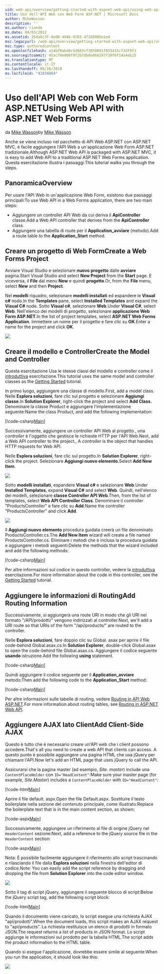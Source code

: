 ```yaml
---
uid: web-api/overview/getting-started-with-aspnet-web-api/using-web-api-with-aspnet-web-forms
title: Uso dell'API Web con Web Form ASP.NET | Microsoft Docs
author: MikeWasson
description: ''
ms.author: riande
ms.date: 04/03/2012
ms.assetid: 25da8c3f-4e90-4946-9765-4f160985e1e4
msc.legacyurl: /web-api/overview/getting-started-with-aspnet-web-api/using-web-api-with-aspnet-web-forms
msc.type: authoredcontent
ms.openlocfilehash: a14bf0abd8c5d603cf3859891f855415cf3df9f3
ms.sourcegitcommit: 45ac74e400f9f2b7dbded66297730f6f14a4eb25
ms.translationtype: MT
ms.contentlocale: it-IT
ms.lasthandoff: 08/16/2018
ms.locfileid: "41834864"
---
```

<a name="using-web-api-with-aspnet-web-forms"></a><span data-ttu-id="d6759-102">Uso dell'API Web con Web Form ASP.NET</span><span class="sxs-lookup"><span data-stu-id="d6759-102">Using Web API with ASP.NET Web Forms</span></span>
====================
<span data-ttu-id="d6759-103">da [Mike Wasson](https://github.com/MikeWasson)</span><span class="sxs-lookup"><span data-stu-id="d6759-103">by [Mike Wasson](https://github.com/MikeWasson)</span></span>

<span data-ttu-id="d6759-104">Anche se viene incluso nel pacchetto di API Web ASP.NET con ASP.NET MVC, è facile aggiungere l'API Web a un'applicazione Web Form ASP.NET tradizionale.</span><span class="sxs-lookup"><span data-stu-id="d6759-104">Although ASP.NET Web API is packaged with ASP.NET MVC, it is easy to add Web API to a traditional ASP.NET Web Forms application.</span></span> <span data-ttu-id="d6759-105">Questa esercitazione illustra i passaggi.</span><span class="sxs-lookup"><span data-stu-id="d6759-105">This tutorial walks you through the steps.</span></span>

## <a name="overview"></a><span data-ttu-id="d6759-106">Panoramica</span><span class="sxs-lookup"><span data-stu-id="d6759-106">Overview</span></span>

<span data-ttu-id="d6759-107">Per usare l'API Web in un'applicazione Web Form, esistono due passaggi principali:</span><span class="sxs-lookup"><span data-stu-id="d6759-107">To use Web API in a Web Forms application, there are two main steps:</span></span>

- <span data-ttu-id="d6759-108">Aggiungere un controller API Web da cui deriva il **ApiController** classe.</span><span class="sxs-lookup"><span data-stu-id="d6759-108">Add a Web API controller that derives from the **ApiController** class.</span></span>
- <span data-ttu-id="d6759-109">Aggiungere una tabella di route per il **Application\_avviare** (metodo).</span><span class="sxs-lookup"><span data-stu-id="d6759-109">Add a route table to the **Application\_Start** method.</span></span>

## <a name="create-a-web-forms-project"></a><span data-ttu-id="d6759-110">Creare un progetto di Web Form</span><span class="sxs-lookup"><span data-stu-id="d6759-110">Create a Web Forms Project</span></span>

<span data-ttu-id="d6759-111">Avviare Visual Studio e selezionare **nuovo progetto** dalle **avviare** pagina.</span><span class="sxs-lookup"><span data-stu-id="d6759-111">Start Visual Studio and select **New Project** from the **Start** page.</span></span> <span data-ttu-id="d6759-112">E viceversa, il **File** dal menu **New** e quindi **progetto**.</span><span class="sxs-lookup"><span data-stu-id="d6759-112">Or, from the **File** menu, select **New** and then **Project**.</span></span>

<span data-ttu-id="d6759-113">Nel **modelli** riquadro, selezionare **modelli installati** ed espandere le **Visual c#** nodo.</span><span class="sxs-lookup"><span data-stu-id="d6759-113">In the **Templates** pane, select **Installed Templates** and expand the **Visual C#** node.</span></span> <span data-ttu-id="d6759-114">Sotto **Visual c#**, selezionare **Web**.</span><span class="sxs-lookup"><span data-stu-id="d6759-114">Under **Visual C#**, select **Web**.</span></span> <span data-ttu-id="d6759-115">Nell'elenco dei modelli di progetto, selezionare **applicazione Web Form ASP.NET**.</span><span class="sxs-lookup"><span data-stu-id="d6759-115">In the list of project templates, select **ASP.NET Web Forms Application**.</span></span> <span data-ttu-id="d6759-116">Immettere un nome per il progetto e fare clic su **OK**.</span><span class="sxs-lookup"><span data-stu-id="d6759-116">Enter a name for the project and click **OK**.</span></span>

![](using-web-api-with-aspnet-web-forms/_static/image1.png)

## <a name="create-the-model-and-controller"></a><span data-ttu-id="d6759-117">Creare il modello e Controller</span><span class="sxs-lookup"><span data-stu-id="d6759-117">Create the Model and Controller</span></span>

<span data-ttu-id="d6759-118">Questa esercitazione Usa le stesse classi del modello e controller come il [introduttiva](tutorial-your-first-web-api.md) esercitazione.</span><span class="sxs-lookup"><span data-stu-id="d6759-118">This tutorial uses the same model and controller classes as the [Getting Started](tutorial-your-first-web-api.md) tutorial.</span></span>

<span data-ttu-id="d6759-119">In primo luogo, aggiungere una classe di modello.</span><span class="sxs-lookup"><span data-stu-id="d6759-119">First, add a model class.</span></span> <span data-ttu-id="d6759-120">Nelle **Esplora soluzioni**, fare clic sul progetto e selezionare **Aggiungi classe**.</span><span class="sxs-lookup"><span data-stu-id="d6759-120">In **Solution Explorer**, right-click the project and select **Add Class**.</span></span> <span data-ttu-id="d6759-121">Denominare la classe Product e aggiungere l'implementazione seguente:</span><span class="sxs-lookup"><span data-stu-id="d6759-121">Name the class Product, and add the following implementation:</span></span>

[!code-csharp[Main](using-web-api-with-aspnet-web-forms/samples/sample1.cs)]

<span data-ttu-id="d6759-122">Successivamente, aggiungere un controller API Web al progetto., una *controller* è l'oggetto che gestisce le richieste HTTP per l'API Web.</span><span class="sxs-lookup"><span data-stu-id="d6759-122">Next, add a Web API controller to the project., A *controller* is the object that handles HTTP requests for Web API.</span></span>

<span data-ttu-id="d6759-123">Nelle **Esplora soluzioni**, fare clic sul progetto.</span><span class="sxs-lookup"><span data-stu-id="d6759-123">In **Solution Explorer**, right-click the project.</span></span> <span data-ttu-id="d6759-124">Selezionare **Aggiungi nuovo elemento**.</span><span class="sxs-lookup"><span data-stu-id="d6759-124">Select **Add New Item**.</span></span>

![](using-web-api-with-aspnet-web-forms/_static/image2.png)

<span data-ttu-id="d6759-125">Sotto **modelli installati**, espandere **Visual c#** e selezionare **Web**.</span><span class="sxs-lookup"><span data-stu-id="d6759-125">Under **Installed Templates**, expand **Visual C#** and select **Web**.</span></span> <span data-ttu-id="d6759-126">Quindi, nell'elenco dei modelli, selezionare **classe Controller API Web**.</span><span class="sxs-lookup"><span data-stu-id="d6759-126">Then, from the list of templates, select **Web API Controller Class**.</span></span> <span data-ttu-id="d6759-127">Denominare il controller "ProductsController" e fare clic su **Add**.</span><span class="sxs-lookup"><span data-stu-id="d6759-127">Name the controller "ProductsController" and click **Add**.</span></span>

![](using-web-api-with-aspnet-web-forms/_static/image3.png)

<span data-ttu-id="d6759-128">Il **Aggiungi nuovo elemento** procedura guidata creerà un file denominato ProductsController.cs.</span><span class="sxs-lookup"><span data-stu-id="d6759-128">The **Add New Item** wizard will create a file named ProductsController.cs.</span></span> <span data-ttu-id="d6759-129">Eliminare i metodi che è inclusa la procedura guidata e aggiungere i metodi seguenti:</span><span class="sxs-lookup"><span data-stu-id="d6759-129">Delete the methods that the wizard included and add the following methods:</span></span>

[!code-csharp[Main](using-web-api-with-aspnet-web-forms/samples/sample2.cs)]

<span data-ttu-id="d6759-130">Per altre informazioni sul codice in questo controller, vedere la [introduttiva](tutorial-your-first-web-api.md) esercitazione.</span><span class="sxs-lookup"><span data-stu-id="d6759-130">For more information about the code in this controller, see the [Getting Started](tutorial-your-first-web-api.md) tutorial.</span></span>

## <a name="add-routing-information"></a><span data-ttu-id="d6759-131">Aggiungere le informazioni di Routing</span><span class="sxs-lookup"><span data-stu-id="d6759-131">Add Routing Information</span></span>

<span data-ttu-id="d6759-132">Successivamente, si aggiungerà una route URI in modo che gli URI nel formato &quot;/API/prodotti/&quot; vengono indirizzati al controller.</span><span class="sxs-lookup"><span data-stu-id="d6759-132">Next, we'll add a URI route so that URIs of the form &quot;/api/products/&quot; are routed to the controller.</span></span>

<span data-ttu-id="d6759-133">Nelle **Esplora soluzioni**, fare doppio clic su Global. asax per aprire il file code-behind Global.asax.cs.</span><span class="sxs-lookup"><span data-stu-id="d6759-133">In **Solution Explorer**, double-click Global.asax to open the code-behind file Global.asax.cs.</span></span> <span data-ttu-id="d6759-134">Aggiungere il codice seguente **usando** istruzione.</span><span class="sxs-lookup"><span data-stu-id="d6759-134">Add the following **using** statement.</span></span>

[!code-csharp[Main](using-web-api-with-aspnet-web-forms/samples/sample3.cs)]

<span data-ttu-id="d6759-135">Quindi aggiungere il codice seguente per il **Application\_avviare** metodo:</span><span class="sxs-lookup"><span data-stu-id="d6759-135">Then add the following code to the **Application\_Start** method:</span></span>

[!code-csharp[Main](using-web-api-with-aspnet-web-forms/samples/sample4.cs)]

<span data-ttu-id="d6759-136">Per altre informazioni sulle tabelle di routing, vedere [Routing in API Web ASP.NET](../web-api-routing-and-actions/routing-in-aspnet-web-api.md).</span><span class="sxs-lookup"><span data-stu-id="d6759-136">For more information about routing tables, see [Routing in ASP.NET Web API](../web-api-routing-and-actions/routing-in-aspnet-web-api.md).</span></span>

## <a name="add-client-side-ajax"></a><span data-ttu-id="d6759-137">Aggiungere AJAX lato Client</span><span class="sxs-lookup"><span data-stu-id="d6759-137">Add Client-Side AJAX</span></span>

<span data-ttu-id="d6759-138">Questo è tutto che è necessario creare un'API web che i client possono accedere.</span><span class="sxs-lookup"><span data-stu-id="d6759-138">That's all you need to create a web API that clients can access.</span></span> <span data-ttu-id="d6759-139">A questo punto è possibile aggiungere una pagina HTML che usa jQuery per chiamare l'API.</span><span class="sxs-lookup"><span data-stu-id="d6759-139">Now let's add an HTML page that uses jQuery to call the API.</span></span>

<span data-ttu-id="d6759-140">Assicurarsi che la pagina master (ad esempio, *Site. master*) include una `ContentPlaceHolder` con `ID="HeadContent"`:</span><span class="sxs-lookup"><span data-stu-id="d6759-140">Make sure your master page (for example, *Site.Master*) includes a `ContentPlaceHolder` with `ID="HeadContent"`:</span></span>

[!code-html[Main](using-web-api-with-aspnet-web-forms/samples/sample8.html)]

<span data-ttu-id="d6759-141">Aprire il file default. aspx.</span><span class="sxs-lookup"><span data-stu-id="d6759-141">Open the file Default.aspx.</span></span> <span data-ttu-id="d6759-142">Sostituire il testo boilerplate nella sezione del contenuto principale, come illustrato:</span><span class="sxs-lookup"><span data-stu-id="d6759-142">Replace the boilerplate text that is in the main content section, as shown:</span></span>

[!code-aspx[Main](using-web-api-with-aspnet-web-forms/samples/sample5.aspx)]

<span data-ttu-id="d6759-143">Successivamente, aggiungere un riferimento al file di origine jQuery nel `HeaderContent` sezione:</span><span class="sxs-lookup"><span data-stu-id="d6759-143">Next, add a reference to the jQuery source file in the `HeaderContent` section:</span></span>

[!code-aspx[Main](using-web-api-with-aspnet-web-forms/samples/sample6.aspx?highlight=2)]

<span data-ttu-id="d6759-144">Nota: È possibile facilmente aggiungere il riferimento allo script trascinando e rilasciando il file dalla **Esplora soluzioni** nella finestra dell'editor di codice.</span><span class="sxs-lookup"><span data-stu-id="d6759-144">Note: You can easily add the script reference by dragging and dropping the file from **Solution Explorer** into the code editor window.</span></span>

![](using-web-api-with-aspnet-web-forms/_static/image4.png)

<span data-ttu-id="d6759-145">Sotto il tag di script jQuery, aggiungere il seguente blocco di script:</span><span class="sxs-lookup"><span data-stu-id="d6759-145">Below the jQuery script tag, add the following script block:</span></span>

[!code-html[Main](using-web-api-with-aspnet-web-forms/samples/sample7.html)]

<span data-ttu-id="d6759-146">Quando il documento viene caricato, lo script esegue una richiesta AJAX &quot;api/prodotti&quot;.</span><span class="sxs-lookup"><span data-stu-id="d6759-146">When the document loads, this script makes an AJAX request to &quot;api/products&quot;.</span></span> <span data-ttu-id="d6759-147">La richiesta restituisce un elenco di prodotti in formato JSON.</span><span class="sxs-lookup"><span data-stu-id="d6759-147">The request returns a list of products in JSON format.</span></span> <span data-ttu-id="d6759-148">Lo script aggiunge le informazioni sul prodotto per la tabella HTML.</span><span class="sxs-lookup"><span data-stu-id="d6759-148">The script adds the product information to the HTML table.</span></span>

<span data-ttu-id="d6759-149">Quando si esegue l'applicazione, dovrebbe essere simile al seguente:</span><span class="sxs-lookup"><span data-stu-id="d6759-149">When you run the application, it should look like this:</span></span>

![](using-web-api-with-aspnet-web-forms/_static/image5.png)
